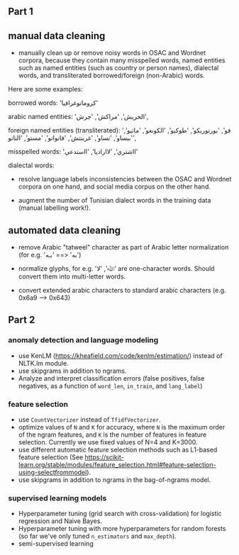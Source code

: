 
## Part 1


## manual data cleaning

- manually clean up or remove noisy words in OSAC and Wordnet corpora, because they contain many misspelled words, named entities such as named entities
(such as country or person names), dialectal words, and transliterated borrowed/foreign (non-Arabic) words.

Here are some examples:

borrowed words: 'كروماتوغرافيا'

arabic named entities:  'الحريش', 'مراكش', 'جرش', 

foreign named entities (transliterated):
'فو', 'بورتوريكو', 'طوكيو', 'الكونغو', 'ماثيو', 'بيساو', 'تساو', 'غرينتش', 'فانواتو', 'مستو', 'الناتو',

misspelled words:  'ااشتري', 'لااراديا', 'ااستدعي'

dialectal words:



- resolve language labels inconsistencies between the OSAC and Wordnet corpora on one hand, and social media corpus on the other hand.

- augment the number of Tunisian dialect words in the training data (manual labelling work!).


## automated data cleaning

- remove Arabic "tatweel" character as part of Arabic letter normalization (for e.g. 'به' <== 'بـه')

- normalize glyphs, for e.g. 'ﷲ', 'ﻻ' are one-character words. Should convert them into multi-letter words.

- convert extended arabic characters to standard arabic characters (e.g. 0x6a9 --> 0x643)



## Part 2

### anomaly detection and language modeling

- use KenLM (https://kheafield.com/code/kenlm/estimation/) instead of NLTK.lm module.
- use skipgrams in addition to ngrams.
- Analyze and interpret classification errors (false positives, false negatives, as a function of `word_len`, `in_train`, and `lang_label`)

### feature selection

- use `CountVectorizer` instead of `TfidfVectorizer`.
- optimize values of `N` and `K` for accuracy, where `N` is the maximum order of the ngram features, and `K` is the number of features in feature selection. Currently we use fixed values of N=4 and K=3000.
- use different automatic feature selection methods such as L1-based feature selection (See https://scikit-learn.org/stable/modules/feature_selection.html#feature-selection-using-selectfrommodel).
- use skipgrams in addition to ngrams in the bag-of-ngrams model.


### supervised learning models

- Hyperparameter tuning (grid search with cross-validation) for logistic regression and Naive Bayes.
- Hyperparameter tuning with more hyperparameters for random forests (so far we've only tuned `n_estimators` and `max_depth`).
- semi-supervised learning